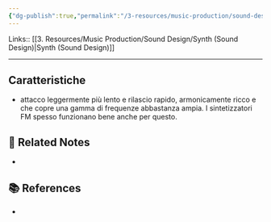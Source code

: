 ```yaml
---
{"dg-publish":true,"permalink":"/3-resources/music-production/sound-design/synth-brass-sound-design/","tags":["note"]}
---
```


Links:: [[3. Resources/Music Production/Sound Design/Synth (Sound Design)\|Synth (Sound Design)]]

---
## Caratteristiche

- attacco leggermente più lento e rilascio rapido, armonicamente ricco e che copre una gamma di frequenze abbastanza ampia. I sintetizzatori FM spesso funzionano bene anche per questo.






## 🔗 Related Notes

- 

## 📚 References

- 